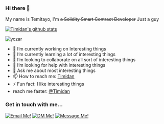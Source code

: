 ### Hi there 👋

<!--
**Timidan/Timidan** is a ✨ _special_ ✨ repository because its `README.md` (this file) appears on your GitHub profile.-->

My name is Temitayo, I'm ~~a Solidity Smart Contract Developer~~ Just a guy

[![Timidan's github stats](https://github-readme-stats.vercel.app/api?username=Timidan&show_icons=true&theme=radical&hide=stars)](https://github.com/Timidan/)<p><img align="center" src="https://github-readme-streak-stats.herokuapp.com/?user=Timidan&" alt="yczar" /></p>


- 🔭 I’m currently working on Interesting things
- 🌱 I’m currently learning a lot of interesting things
- 👯 I’m looking to collaborate on all sort of interesting things
- 🤔 I’m looking for help with interesting things
- 💬 Ask me about most interesting things
- 📫 How to reach me: [Timidan](https://twitter.com/timidan_x)
- ⚡ Fun fact: I like interesting things
- reach me faster: [@Timidan](https://twitter.com/timidan_x)


### Get in touch with me...

[<img src='https://res.cloudinary.com/letech-digital-solutions/image/upload/c_scale,w_32/v1643757205/gmail_sqb5rq.png' title='Email Me!'>](mailto://Akinnusotutemitayodaniel@gmail.com)
[<img src='https://res.cloudinary.com/letech-digital-solutions/image/upload/c_scale,w_32/v1643581958/5296516_tweet_twitter_twitter_logo_icon_bge2m4.png' title='DM Me!'>](https://twitter.com/TImidan_x)
[<img src='https://res.cloudinary.com/letech-digital-solutions/image/upload/c_scale,w_32/v1643581958/5296501_linkedin_network_linkedin_logo_icon_pi6n4y.png' title='Message Me!'>](https://www.linkedin.com/in/Timidan/)
